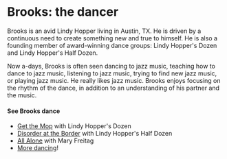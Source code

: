 # Brooks: the dancer

Brooks is an avid Lindy Hopper living in Austin, TX. He is driven by a continuous need to create something new and true to himself. He is also a founding member of award-winning dance groups: Lindy Hopper's Dozen and Lindy Hopper's Half Dozen.

Now a-days, Brooks is often seen dancing to jazz music, teaching how to dance to jazz music, listening to jazz music, trying to find new jazz music, or playing jazz music. He really likes jazz music. Brooks enjoys focusing on the rhythm of the dance, in addition to an understanding of his partner and the music.


#### See Brooks dance

- [Get the Mop](http://youtu.be/8XaTlpS53ZM) with Lindy Hopper's Dozen
- [Disorder at the Border](http://youtu.be/Rf5z1zt8kFQ) with Lindy Hopper's Half Dozen
- [All Alone](http://youtu.be/vDg1hHGKp50) with Mary Freitag
- [More dancing](https://www.youtube.com/playlist?list=PLoW6-AN5ru1XoQvA_bgMBDtEI6xuDRMRC)!
